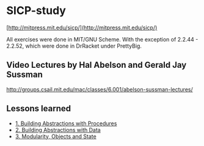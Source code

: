 # SICP-study

[http://mitpress.mit.edu/sicp/](http://mitpress.mit.edu/sicp/)

All exercises were done in MIT/GNU Scheme. With the exception of 2.2.44 - 2.2.52,
which were done in DrRacket under PrettyBig.

## Video Lectures by Hal Abelson and Gerald Jay Sussman

http://groups.csail.mit.edu/mac/classes/6.001/abelson-sussman-lectures/

## Lessons learned

* [1. Building Abstractions with Procedures](/ernestas/SICP-study/blob/master/lessons_learned/1-Building_Abstractions_with_Procedures.md)
* [2. Building Abstractions with Data](/ernestas/SICP-study/blob/master/lessons_learned/2-Building_Abstractions_with_Data.md)
* [3. Modularity, Objects and State](/ernestas/SICP-study/blob/master/lessons_learned/3-Modularity_Objects_and_State.md)
